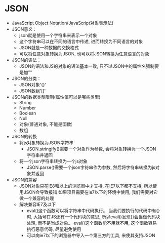 
# JSON	
* JavaScript Object Notation(JavaScript对象表示法)
* JSON意义：
  * json就是使用一个字符串来表示一个对象
  * 这个字符串可以在不同的语言中传递, 进而转换为不同语言的对象
  * JSON就是一种数据的交换格式
  * 可以将任意对象转换为JSON, 也可以将JSON转换为任意语言的对象
* JSON的语法：
  * JSON的语法和JS的对象的语法基本一致, 只不过JSON中的属性名强制要是加""
* JSON的分类：
  * JSON对象'{}'
  * JSON数组'[]'
* JSON的数据类型限制(属性值可以是哪些类型)	
  * String
  * Number
  * Boolean
  * Null
  * 对象(普通对象, 不能是函数)
  * 数组
* JSON的转换
  * 将js对象转换为JSON字符串
    * JSON.stringify()需要一个对象作为参数, 会将对象转换为一个JSON字符串并返回
  * 将一个json字符串转换为一个js对象
    * JSON.parse()需要一个json字符串作为参数, 然后将字符串转换为js对象并返回
* JSON的兼容		
  * JSON对象只在IE8和以上的浏览器中才支持, 在IE7以下都不支持, 所以使用JSON会导致报错
    如果项目需要在ie7以下的环境中使用, 我们需要对它做一个兼容的处理
  * 解决兼容IE7及以下
    * eval()这个函数可以将字符串中代码执行。
      当我们要执行的代码中有{}时, 大括号在JS还有一个代码块的意思, 
      所以eval()发现{}会当做代码块处理, 而不是当成对象。
      eval()这个函数能不用就不用, 这个函数容易执行恶意代码, 尽量避免使用
    * 可以向ie7以下的浏览器中导入一个第三方的工具, 来使其支持JSON
		
		
		
		
		
		
		
		
		
		
		
		
		
		
		
		
		
		
		